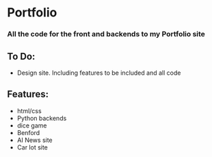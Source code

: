 # Portfolio
### All the code for the front and backends to my Portfolio site

## To Do:
- Design site.  Including features to be included and all code


## Features:
- html/css
- Python backends
- dice game
- Benford
- AI News site
- Car lot site
